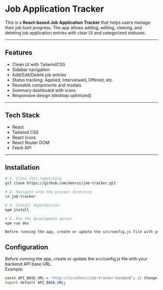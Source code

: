 #  Job Application Tracker

This is a **React-based Job Application Tracker** that helps users manage their job hunt progress. The app allows adding, editing, viewing, and deleting job application entries with clear UI and categorized statuses.

---

## Features

- Clean UI with TailwindCSS
- Sidebar navigation
- Add/Edit/Delete job entries
- Status tracking: Applied, Interviewed, Offered, etc.
- Reusable components and modals
- Summary dashboard with icons
- Responsive design (desktop optimized)

---

##  Tech Stack

- React
- Tailwind CSS
- React Icons
- React Router DOM
- Fetch API

---

## Installation

```bash
# 1. Clone this repository
git clone https://github.com/Xenrui/job-tracker.git

# 2. Navigate into the project directory
cd job-tracker

# 3. Install dependencies
npm install

# 4. Run the development server
npm run dev

Before running the app, create or update the src/config.js file with your backend API base URL. Example:
```

## Configuration

Before running the app, create or update the src/config.js file with your backend API base URL. <br/>
Example:
```bash
const API_BASE_URL = "http://localhost/job-tracker-backend"; // Change this to your backend URL
export default API_BASE_URL;
